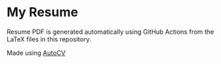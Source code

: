 # My Resume

Resume PDF is generated automatically using GitHub Actions from the LaTeX files in this repository.

Made using [AutoCV](https://github.com/jitinnair1/autoCV)
